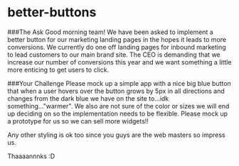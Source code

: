 # better-buttons

###The Ask
Good morning team! We have been asked to implement a better button for our marketing landing pages in the hopes it leads to more conversions. We currently do one off landing pages for inbound marketing to lead customers to our main brand site. The CEO is demanding that we increase our number of conversions this year and we want something a little more enticing to get users to click.

###Your Challenge
Please mock up a simple app with a nice big blue button that when a user hovers over the button grows by 5px in all directions and changes from the dark blue we have on the site to...idk something..."warmer". We also are not sure of the color or sizes we will end up deciding on so the implementation needs to be flexible. Please mock up a prototype for us so we can sell more widgets!!

Any other styling is ok too since you guys are the web masters so impress us.

Thaaaannnks :D